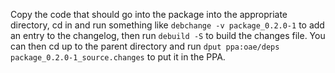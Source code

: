 Copy the code that should go into the package into the appropriate directory, cd in and run something like `debchange -v package_0.2.0-1` to add an entry to the changelog, then run `debuild -S` to build the changes file. You can then cd up to the parent directory and run `dput ppa:oae/deps package_0.2.0-1_source.changes` to put it in the PPA.
